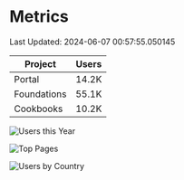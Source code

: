 # Metrics 

Last Updated: 2024-06-07 00:57:55.050145

| Project | Users |
| ----- | ----- |
| Portal | 14.2K |
| Foundations | 55.1K |
| Cookbooks | 10.2K |

![Users this Year](metrics/thisyear.png)

![Top Pages](metrics/toppages.png)

![Users by Country](metrics/bycountry.png)

